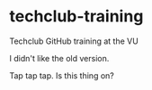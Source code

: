 # techclub-training
Techclub GitHub training at the VU

I didn't like the old version.

Tap tap tap. Is this thing on?
